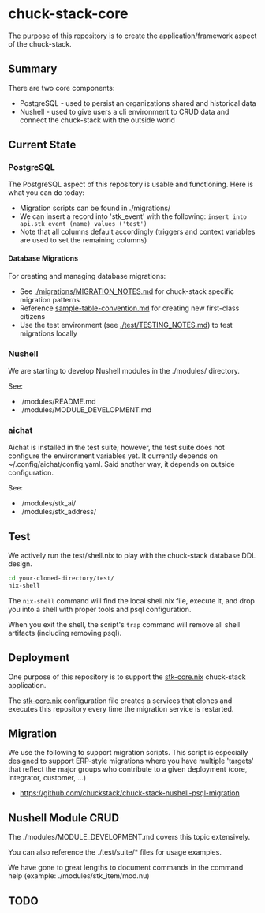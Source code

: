 # chuck-stack-core 

The purpose of this repository is to create the application/framework aspect of the chuck-stack.

## Summary

There are two core components:

- PostgreSQL - used to persist an organizations shared and historical data
- Nushell - used to give users a cli environment to CRUD data and connect the chuck-stack with the outside world

## Current State

### PostgreSQL

The PostgreSQL aspect of this repository is usable and functioning. Here is what you can do today:

- Migration scripts can be found in ./migrations/
- We can insert a record into 'stk_event' with the following: `insert into api.stk_event (name) values ('test')`
- Note that all columns default accordingly (triggers and context variables are used to set the remaining columns)

#### Database Migrations

For creating and managing database migrations:
- See [./migrations/MIGRATION_NOTES.md](./migrations/MIGRATION_NOTES.md) for chuck-stack specific migration patterns
- Reference [sample-table-convention.md](../chuckstack.github.io/src-ls/postgres-convention/sample-table-convention.md) for creating new first-class citizens
- Use the test environment (see [./test/TESTING_NOTES.md](./test/TESTING_NOTES.md)) to test migrations locally

### Nushell

We are starting to develop Nushell modules in the ./modules/ directory.

See:

- ./modules/README.md
- ./modules/MODULE_DEVELOPMENT.md

### aichat

Aichat is installed in the test suite; however, the test suite does not configure the environment variables yet. It currently depends on ~/.config/aichat/config.yaml. Said another way, it depends on outside configuration.

See:

- ./modules/stk_ai/
- ./modules/stk_address/

## Test

We actively run the test/shell.nix to play with the chuck-stack database DDL design. 

```bash
cd your-cloned-directory/test/
nix-shell
```

The `nix-shell` command will find the local shell.nix file, execute it, and drop you into a shell with proper tools and psql configuration.

When you exit the shell, the script's `trap` command will remove all shell artifacts (including removing psql).

## Deployment

One purpose of this repository is to support the [stk-core.nix](https://github.com/chuckstack/chuck-stack-nixos/blob/main/nixos/stk-core.nix) chuck-stack application. 

The [stk-core.nix](https://github.com/chuckstack/chuck-stack-nixos/blob/main/nixos/stk-core.nix) configuration file creates a services that clones and executes this repository every time the migration service is restarted.

## Migration

We use the following to support migration scripts. This script is especially designed to support ERP-style migrations where you have multiple 'targets' that reflect the major groups who contribute to a given deployment (core, integrator, customer, ...)

- https://github.com/chuckstack/chuck-stack-nushell-psql-migration

## Nushell Module CRUD

The ./modules/MODULE_DEVELOPMENT.md covers this topic extensively.

You can also reference the ./test/suite/* files for usage examples.

We have gone to great lengths to document commands in the command help (example: ./modules/stk_item/mod.nu)

## TODO

